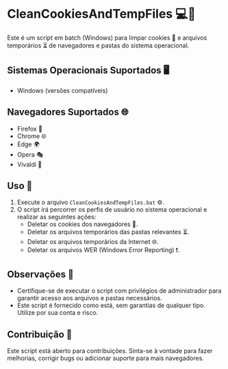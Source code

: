 # CleanCookiesAndTempFiles 💻🔧

Este é um script em batch (Windows) para limpar cookies 🍪 e arquivos temporários ⏳ de navegadores e pastas do sistema operacional.

## Sistemas Operacionais Suportados 🖥️

- Windows (versões compatíveis)

## Navegadores Suportados 🌐

- Firefox 🦊
- Chrome 🌐
- Edge 🌍
- Opera 🎭
- Vivaldi 🎵

## Uso 🚀

1. Execute o arquivo `CleanCookiesAndTempFiles.bat` ⚙️.
2. O script irá percorrer os perfis de usuário no sistema operacional e realizar as seguintes ações:
   - Deletar os cookies dos navegadores 🍪.
   - Deletar os arquivos temporários das pastas relevantes ⏳.
   - Deletar os arquivos temporários da Internet 🌐.
   - Deletar os arquivos WER (Windows Error Reporting) ❗.

## Observações 📝

- Certifique-se de executar o script com privilégios de administrador para garantir acesso aos arquivos e pastas necessários.
- Este script é fornecido como está, sem garantias de qualquer tipo. Utilize por sua conta e risco.

## Contribuição 🤝

Este script está aberto para contribuições. Sinta-se à vontade para fazer melhorias, corrigir bugs ou adicionar suporte para mais navegadores.
